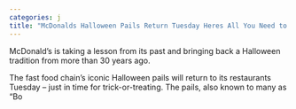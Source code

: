 ```yaml
---
categories: j
title: "McDonalds Halloween Pails Return Tuesday Heres All You Need to Do to Get One"
---
```


McDonald&#8217;s is taking a lesson from its past and bringing back a Halloween tradition from more than 30 years ago. 



The fast food chain&#8217;s iconic Halloween pails will return to its restaurants Tuesday &#8211; just in time for trick-or-treating. The pails, also known to many as &#8220;Bo